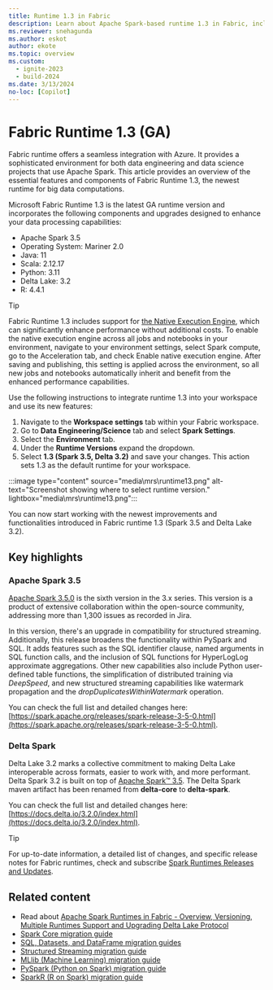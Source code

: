 ```yaml
---
title: Runtime 1.3 in Fabric
description: Learn about Apache Spark-based runtime 1.3 in Fabric, including the unique features, capabilities, and best practices.
ms.reviewer: snehagunda
ms.author: eskot
author: ekote
ms.topic: overview
ms.custom:
  - ignite-2023
  - build-2024
ms.date: 3/13/2024
no-loc: [Copilot]
---
```


# Fabric Runtime 1.3 (GA)

Fabric runtime offers a seamless integration with Azure. It provides a sophisticated environment for both data engineering and data science projects that use Apache Spark. This article provides an overview of the essential features and components of Fabric Runtime 1.3, the newest runtime for big data computations.

Microsoft Fabric Runtime 1.3 is the latest GA runtime version and incorporates the following components and upgrades designed to enhance your data processing capabilities:
- Apache Spark 3.5
- Operating System: Mariner 2.0
- Java: 11
- Scala: 2.12.17
- Python: 3.11
- Delta Lake: 3.2
- R: 4.4.1

> [!TIP]
> Fabric Runtime 1.3 includes support for [the Native Execution Engine](./native-execution-engine-overview.md), which can significantly enhance performance without additional costs. To enable the native execution engine across all jobs and notebooks in your environment, navigate to your environment settings, select Spark compute, go to the Acceleration tab, and check Enable native execution engine. After saving and publishing, this setting is applied across the environment, so all new jobs and notebooks automatically inherit and benefit from the enhanced performance capabilities.

Use the following instructions to integrate runtime 1.3 into your workspace and use its new features:

1. Navigate to the **Workspace settings** tab within your Fabric workspace.
2. Go to **Data Engineering/Science** tab and select **Spark Settings**.
3. Select the **Environment** tab.
4. Under the **Runtime Versions** expand the dropdown. 
5. Select **1.3 (Spark 3.5, Delta 3.2)** and save your changes. This action sets 1.3 as the default runtime for your workspace.

:::image type="content" source="media\mrs\runtime13.png" alt-text="Screenshot showing where to select runtime version." lightbox="media\mrs\runtime13.png":::

You can now start working with the newest improvements and functionalities introduced in Fabric runtime 1.3 (Spark 3.5 and Delta Lake 3.2).

## Key highlights

### Apache Spark 3.5
[Apache Spark 3.5.0](https://spark.apache.org/releases/spark-release-3-5-0.html) is the sixth version in the 3.x series. This version is a product of extensive collaboration within the open-source community, addressing more than 1,300 issues as recorded in Jira.

In this version, there's an upgrade in compatibility for structured streaming. Additionally, this release broadens the functionality within PySpark and SQL. It adds features such as the SQL identifier clause, named arguments in SQL function calls, and the inclusion of SQL functions for HyperLogLog approximate aggregations. Other new capabilities also include Python user-defined table functions, the simplification of distributed training via *DeepSpeed*, and new structured streaming capabilities like watermark propagation and the *dropDuplicatesWithinWatermark* operation.

You can check the full list and detailed changes here: [https://spark.apache.org/releases/spark-release-3-5-0.html](https://spark.apache.org/releases/spark-release-3-5-0.html).

### Delta Spark

Delta Lake 3.2 marks a collective commitment to making Delta Lake interoperable across formats, easier to work with, and more performant. Delta Spark 3.2 is built on top of [Apache Spark™ 3.5](https://spark.apache.org/releases/spark-release-3-5-0.html). The Delta Spark maven artifact has been renamed from **delta-core** to **delta-spark**.

You can check the full list and detailed changes here: [https://docs.delta.io/3.2.0/index.html](https://docs.delta.io/3.2.0/index.html).


> [!TIP]
> For up-to-date information, a detailed list of changes, and specific release notes for Fabric runtimes, check and subscribe [Spark Runtimes Releases and Updates](https://github.com/microsoft/synapse-spark-runtime/tree/main/Fabric/Runtime%201.3%20(Spark%203.5)).


## Related content

* Read about [Apache Spark Runtimes in Fabric - Overview, Versioning, Multiple Runtimes Support and Upgrading Delta Lake Protocol](./runtime.md)
* [Spark Core migration guide](https://spark.apache.org/docs/3.5.0/core-migration-guide.html)
* [SQL, Datasets, and DataFrame migration guides](https://spark.apache.org/docs/3.5.0/sql-migration-guide.html)
* [Structured Streaming migration guide](https://spark.apache.org/docs/3.5.0/ss-migration-guide.html)
* [MLlib (Machine Learning) migration guide](https://spark.apache.org/docs/3.5.0/ml-migration-guide.html)
* [PySpark (Python on Spark) migration guide](https://spark.apache.org/docs/3.5.0/api/python/migration_guide/pyspark_upgrade.html)
* [SparkR (R on Spark) migration guide](https://spark.apache.org/docs/3.5.0/sparkr-migration-guide.html)
